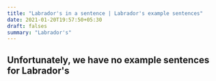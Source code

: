 ```yaml
---
title: "Labrador's in a sentence | Labrador's example sentences"
date: 2021-01-20T19:57:50+05:30
draft: falses
summary: "Labrador's"
---
```

## Unfortunately, we have no example sentences for Labrador's                 
